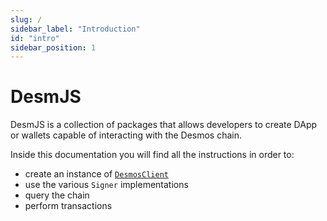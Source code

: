```yaml
---
slug: /
sidebar_label: "Introduction"
id: "intro"
sidebar_position: 1
---
```


# DesmJS

DesmJS is a collection of packages that allows developers to create DApp or wallets capable of interacting
with the Desmos chain.  

Inside this documentation you will find all the instructions in order to:

* create an instance of [`DesmosClient`](docs/api/classes/desmoslabs_desmjs.DesmosClient.md)
* use the various `Signer` implementations
* query the chain
* perform transactions
